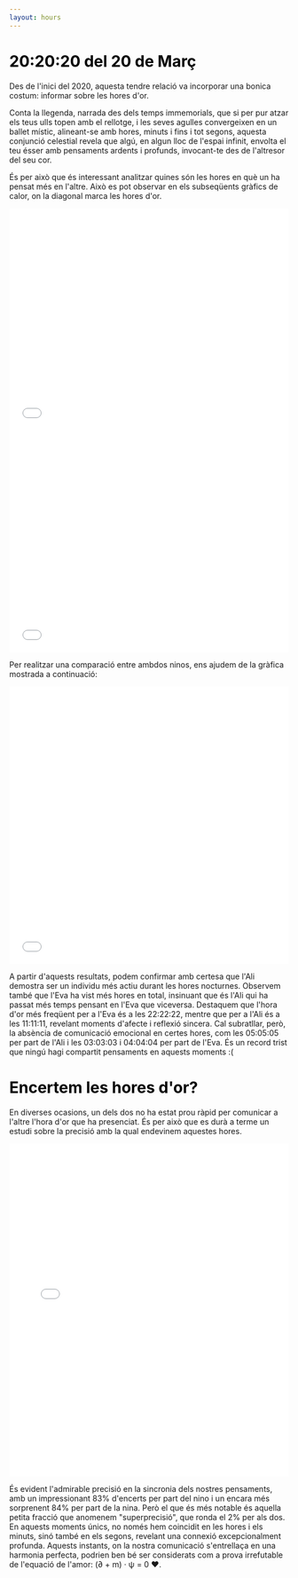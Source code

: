 ```yaml
---
layout: hours
---
```


# <span style="color: #000000;">20:20:20 del 20 de Març</span>
<div>
<p>

Des de l'inici del 2020, aquesta tendre relació va incorporar una bonica costum: informar sobre les hores d'or.  
</p>
<p>
Conta la llegenda, narrada des dels temps immemorials, que si per pur atzar els teus ulls topen amb el rellotge, i les seves agulles convergeixen en un ballet místic, alineant-se amb hores, minuts i fins i tot segons, aquesta conjunció celestial revela que algú, en algun lloc de l'espai infinit, envolta el teu ésser amb pensaments ardents i profunds, invocant-te des de l'altresor del seu cor.
</p>
<p>
És per això que és interessant analitzar quines són les hores en què un ha pensat més en l'altre. Això es pot observar en els subseqüents gràfics de calor, on la diagonal marca les hores d'or.  
</p>
<p>
<div style="text-align: center; margin: 0 auto;">
  <!-- Replace the following line with your actual graph code -->
  <iframe src="assets/plots/004_Hours_Eva_heatmap.html" style="width: 100%; height: 400px; border: none;"></iframe>
  <iframe src="assets/plots/004_Hours_Ali_heatmap.html" style="width: 100%; height: 400px; border: none;"></iframe>
</div>  
</p>
<p>
Per realitzar una comparació entre ambdos ninos, ens ajudem de la gràfica mostrada a continuació: 
</p>
<p>
<div style="text-align: center; margin: 0 auto;">
  <!-- Replace the following line with your actual graph code -->
  <iframe src="assets/plots/005_line_bar_messages_per_hour_fig.html" style="width: 100%; height: 500px; border: none;"></iframe>
</div>

</p>
<p>
A partir d'aquests resultats, podem confirmar amb certesa que l'Ali demostra ser un individu més actiu durant les hores nocturnes. Observem també que l'Eva ha vist més hores en total, insinuant que és l'Ali qui ha passat més temps pensant en l'Eva que viceversa. Destaquem que l'hora d'or més freqüent per a l'Eva és a les 22:22:22, mentre que per a l'Ali és a les 11:11:11, revelant moments d'afecte i reflexió sincera. Cal subratllar, però, la absència de comunicació emocional en certes hores, com les 05:05:05 per part de l'Ali i les 03:03:03 i 04:04:04 per part de l'Eva. És un record trist que ningú hagi compartit pensaments en aquests moments :(
</p>
<p>

</p>
<p>
</p>
</div>





# <span style="color: #000000;">Encertem les hores d'or?</span>

<div>
<p>
En diverses ocasions, un dels dos no ha estat prou ràpid per comunicar a l'altre l'hora d'or que ha presenciat. És per això que es durà a terme un estudi sobre la precisió amb la qual endevinem aquestes hores.
</p>

<div style="text-align: center; margin: 0 auto;">
  <!-- Replace the following line with your actual graph code -->
  <iframe src="assets/plots/006_Accuracy_of_Hours.html" style="width: 100%; height: 600px; border: none;"></iframe>
</div>

És evident l'admirable precisió en la sincronia dels nostres pensaments, amb un impressionant 83% d'encerts per part del nino i un encara més sorprenent 84% per part de la nina. Però el que és més notable és aquella petita fracció que anomenem "superprecisió", que ronda el 2% per als dos. En aquests moments únics, no només hem coincidit en les hores i els minuts, sinó també en els segons, revelant una connexió excepcionalment profunda. Aquests instants, on la nostra comunicació s'entrellaça en una harmonia perfecta, podrien ben bé ser considerats com a prova irrefutable de l'equació de l'amor: (∂ + m) · ψ = 0 ♥. 

<p>
</p>
</div>

